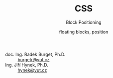 <!-- .slide: class="title" -->

<header>
  <h1>CSS</h1>
  <p class="subtitle">Block Positioning</p>
  <p class="subsubtitle">floating blocks, position</p>
</header>
<div class="logo"></div>
<div class="authors">
  <dl>
  <dt>doc. Ing. Radek Burget, Ph.D.</dt><dd><a href="mailto:burgetr@vut.cz">burgetr@vut.cz</a></dd>
  <dt>Ing. Jiří Hynek, Ph.D.</dt><dd><a href="mailto:hynek@vut.cz">hynek@vut.cz</a></dd>
  </dl>
</div>
<p class="author" style="margin: 0"><strong></strong><br>
